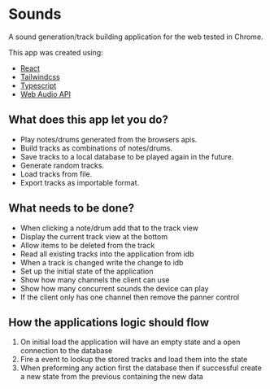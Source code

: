 # Sounds

A sound generation/track building application for the web tested in Chrome.

This app was created using:

- [React](https://reactjs.org/)
- [Tailwindcss](https://tailwindcss.com/)
- [Typescript](https://www.typescriptlang.org/)
- [Web Audio API](https://developer.mozilla.org/en-US/docs/Web/API/Web_Audio_API)

## What does this app let you do?

- Play notes/drums generated from the browsers apis.
- Build tracks as combinations of notes/drums.
- Save tracks to a local database to be played again in the future.
- Generate random tracks.
- Load tracks from file.
- Export tracks as importable format.

## What needs to be done?

- When clicking a note/drum add that to the track view
- Display the current track view at the bottom
- Allow items to be deleted from the track
- Read all existing tracks into the application from idb
- When a track is changed write the change to idb
- Set up the initial state of the application
- Show how many channels the client can use
- Show how many concurrent sounds the device can play
- If the client only has one channel then remove the panner control

## How the applications logic should flow

1. On initial load the application will have an empty state and a open connection to the database
2. Fire a event to lookup the stored tracks and load them into the state
3. When preforming any action first the database then if successful create a new state from the previous containing the new data
